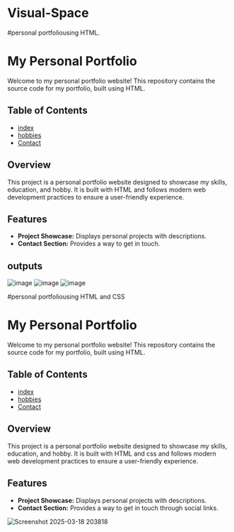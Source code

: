 # Visual-Space
#personal portfoliousing HTML.
# My Personal Portfolio

Welcome to my personal portfolio website! This repository contains the source code for my portfolio, built using HTML.

## Table of Contents

- [index](#index)
- [hobbies](hobbies)
- [Contact](#contact)

## Overview

This project is a personal portfolio website designed to showcase my skills, education, and hobby. It is built with HTML and follows modern web development practices to ensure a  user-friendly experience.

## Features


- **Project Showcase:** Displays personal projects with descriptions.
- **Contact Section:** Provides a way to get in touch.

## outputs
![image](https://github.com/user-attachments/assets/85f351d2-1672-421b-9cae-0621347dd91a)
![image](https://github.com/user-attachments/assets/4472526c-dbcd-4251-bcaf-385ed787d8ba)
![image](https://github.com/user-attachments/assets/07e19f0c-b099-4612-baf5-3b76576b1ce1)





#personal portfoliousing HTML and CSS
# My Personal Portfolio

Welcome to my personal portfolio website! This repository contains the source code for my portfolio, built using HTML.

## Table of Contents

- [index](#index)
- [hobbies](hobbies)
- [Contact](#sociallinks)

## Overview

This project is a personal portfolio website designed to showcase my skills, education, and hobby. It is built with HTML and css and follows modern web development practices to ensure a  user-friendly experience.

## Features


- **Project Showcase:** Displays personal projects with descriptions.
- **Contact Section:** Provides a way to get in touch through social links.

![Screenshot 2025-03-18 203818](https://github.com/user-attachments/assets/4bf6c474-8680-42eb-b4cd-37c08cc3f2c4)
